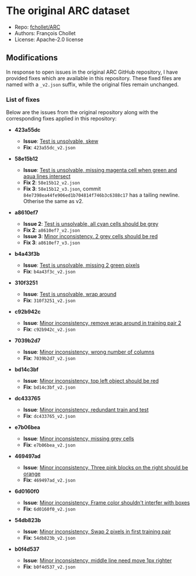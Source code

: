 # The original ARC dataset

- Repo: [fchollet/ARC](https://github.com/fchollet/ARC/tree/master/data)
- Authors: François Chollet
- License: Apache-2.0 license

## Modifications

In response to open issues in the original ARC GitHub repository, I have provided fixes which are available in this repository. These fixed files are named with a `_v2.json` suffix, while the original files remain unchanged.

### List of fixes

Below are the issues from the original repository along with the corresponding fixes applied in this repository:

- **423a55dc**
  - **Issue**: [Test is unsolvable, skew](https://github.com/fchollet/ARC/issues/98)
  - **Fix**: `423a55dc_v2.json`

- **58e15b12**
  - **Issue**: [Test is unsolvable, missing magenta cell when green and aqua lines intersect](https://github.com/fchollet/ARC/issues/86)
  - **Fix 2**: `58e15b12_v2.json`
  - **Fix 3**: `58e15b12_v3.json`, commit `84e7398ea44fe906ed1b704814f746b3c6388c17` has a tailing newline. Otherise the same as v2.

- **a8610ef7**
  - **Issue 2**: [Test is unsolvable, all cyan cells should be grey](https://github.com/fchollet/ARC/issues/89)
  - **Fix 2**: `a8610ef7_v2.json`
  - **Issue 3**: [Minor inconsistency. 2 grey cells should be red](https://github.com/fchollet/ARC/commit/b7fd42c53f0c26a807ba0b00e42f858d2c11d125#diff-c9615dc3b4f3586bf08d44c1895878a70fa69e5e86a3b6d6b510fee6fe544b81)
  - **Fix 3**: `a8610ef7_v3.json`

- **b4a43f3b**
  - **Issue**: [Test is unsolvable, missing 2 green pixels](https://github.com/fchollet/ARC/issues/101)
  - **Fix**: `b4a43f3c_v2.json`

- **310f3251**
  - **Issue**: [Test is unsolvable, wrap around](https://github.com/fchollet/ARC/issues/99)
  - **Fix**: `310f3251_v2.json`

- **c92b942c**
  - **Issue**: [Minor inconsistency, remove wrap around in training pair 2](https://github.com/fchollet/ARC/commit/b7fd42c53f0c26a807ba0b00e42f858d2c11d125#diff-5449fd633a009a5f87bd1b7c19afd8048470161cc66bfced69ad0ffe8f2487a2)
  - **Fix**: `c92b942c_v2.json`

- **7039b2d7**
  - **Issue**: [Minor inconsistency, wrong number of columns](https://github.com/fchollet/ARC/pull/75)
  - **Fix**: `7039b2d7_v2.json`

- **bd14c3bf**
  - **Issue**: [Minor inconsistency, top left object should be red](https://github.com/fchollet/ARC/issues/73)
  - **Fix**: `bd14c3bf_v2.json`

- **dc433765**
  - **Issue**: [Minor inconsistency, redundant train and test](https://github.com/fchollet/ARC/issues/29)
  - **Fix**: `dc433765_v2.json`

- **e7b06bea**
  - **Issue**: [Minor inconsistency, missing grey cells](https://github.com/fchollet/ARC/pull/85)
  - **Fix**: `e7b06bea_v2.json`

- **469497ad**
  - **Issue**: [Minor inconsistency, Three pink blocks on the right should be orange](https://github.com/fchollet/ARC/pull/79)
  - **Fix**: `469497ad_v2.json`

- **6d0160f0**
  - **Issue**: [Minor inconsistency, Frame color shouldn't interfer with boxes](https://github.com/fchollet/ARC/pull/72)
  - **Fix**: `6d0160f0_v2.json`

- **54db823b**
  - **Issue**: [Minor inconsistency, Swap 2 pixels in first training pair](https://github.com/fchollet/ARC/commit/b7fd42c53f0c26a807ba0b00e42f858d2c11d125#diff-f0f2417d9757edfc08cee5fd123f4fac5a6b6941b20e348db88ca20e4118bd45)
  - **Fix**: `54db823b_v2.json`

- **b0f4d537**
  - **Issue**: [Minor inconsistency, middle line need move 1px righter](https://github.com/fchollet/ARC/issues/63)
  - **Fix**: `b0f4d537_v2.json`
